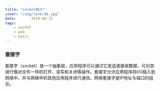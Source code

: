 ```yaml
---
title: "socket简介"
cover: "/img/lynk/46.jpg"
date:       2019-08-31
tags:
	- socket
	- web
	- basis
---
```



### 套接字
套接字（socket）是一个抽象层，应用程序可以通过它发送或接收数据，可对其进行像对文件一样的打开、读写和关闭等操作。套接字允许应用程序将I/O插入到网络中，并与网络中的其他应用程序进行通信。网络套接字是IP地址与端口的组合。